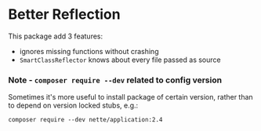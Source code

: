 # Better Reflection

This package add 3 features:

- ignores missing functions without crashing
- `SmartClassReflector` knows about every file passed as source

### Note - `composer require --dev` related to config version

Sometimes it's more useful to install package of certain version, rather than to depend on version locked stubs, e.g.:

```
composer require --dev nette/application:2.4
```
